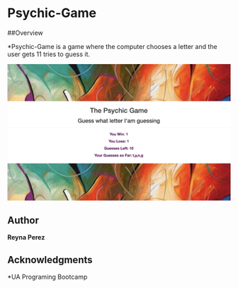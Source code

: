 # Psychic-Game

##Overview

*Psychic-Game is a game where the computer chooses a letter and the user gets 11 tries to guess it.



![Screenshot](assets/images/psychic-game.jpg)

## Author

**Reyna Perez**

## Acknowledgments

*UA Programing Bootcamp
